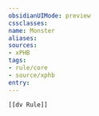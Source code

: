 ```yaml
---
obsidianUIMode: preview
cssclasses:
name: Monster
aliases:
sources:
- xPHB
tags:
- rule/core
- source/xphb
entry:
---
```


```meta-bind-embed
[[dv Rule]]
```